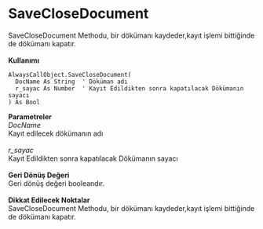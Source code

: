 # SaveCloseDocument

SaveCloseDocument Methodu, bir dökümanı kaydeder,kayıt işlemi bittiğinde de dökümanı kapatır.\
\
**Kullanımı**

```
AlwaysCallObject.SaveCloseDocument(
  DocName As String  ' Döküman adı
  r_sayac As Number  ' Kayıt Edildikten sonra kapatılacak Dökümanın sayacı
) As Bool
```

**Parametreler**\
_DocName_\
Kayıt edilecek dökümanın adı\
\
_r\_sayac_\
Kayıt Edildikten sonra kapatılacak Dökümanın sayacı\
\
**Geri Dönüş Değeri**\
Geri dönüş değeri booleandır.\
\
**Dikkat Edilecek Noktalar**\
SaveCloseDocument Methodu, bir dökümanı kaydeder,kayıt işlemi bittiğinde de dökümanı kapatır.
